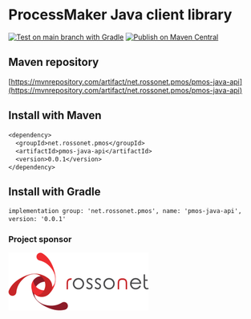 # ProcessMaker Java client library

[![Test on main branch with Gradle](https://github.com/rossonet/pmos-java-api/actions/workflows/test-on-main-with-gradle.yml/badge.svg)](https://github.com/rossonet/pmos-java-api/actions/workflows/test-on-main-with-gradle.yml)
[![Publish on Maven Central](https://github.com/rossonet/pmos-java-api/actions/workflows/publish-on-maven.yml/badge.svg)](https://github.com/rossonet/pmos-java-api/actions/workflows/publish-on-maven.yml)

## Maven repository

[https://mvnrepository.com/artifact/net.rossonet.pmos/pmos-java-api](https://mvnrepository.com/artifact/net.rossonet.pmos/pmos-java-api)

## Install with Maven

```
<dependency>
  <groupId>net.rossonet.pmos</groupId>
  <artifactId>pmos-java-api</artifactId>
  <version>0.0.1</version>
</dependency>
```

## Install with Gradle

```
implementation group: 'net.rossonet.pmos', name: 'pmos-java-api', version: '0.0.1'
```

### Project sponsor 

[![Rossonet s.c.a r.l.](https://raw.githubusercontent.com/rossonet/images/main/artwork/rossonet-logo/png/rossonet-logo_280_115.png)](https://www.rossonet.net)
